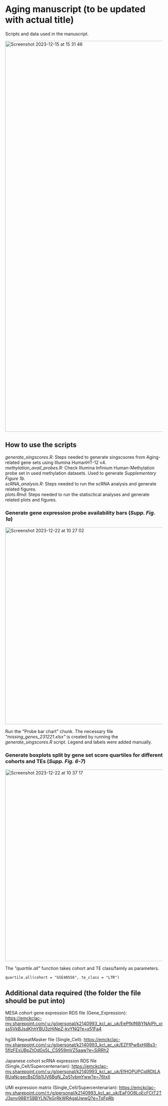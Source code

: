 # Aging manuscript (to be updated with actual title)
Scripts and data used in the manuscript. 

<img width="1246" alt="Screenshot 2023-12-15 at 15 31 46" src="https://github.com/Karimi-Lab/TE_aging_manuscript/assets/25477052/03ae60ec-0969-4aff-b3be-876b67948210">

## How to use the scripts
_generate_singscores.R_: Steps needed to generate singscsores from Aging-related gene sets using Illumina HumanHT-12 v4. <br>
_methylation_avail_probes.R_: Check Illumina Infinium Human-Methylation probe set in used methylation datasets. Used to generate _Supplementary Figure 1b_. <br>
_scRNA_analysis.R_: Steps needed to run the scRNA analysis and generate related figures. <br>
_plots.Rmd_: Steps needed to run the statisctical analyses and generate related plots and figures.

### Generate gene expression probe availability bars (_Supp. Fig. 1a_)

<img width="628" alt="Screenshot 2023-12-22 at 10 27 02" src="https://github.com/Karimi-Lab/TE_aging_manuscript/assets/25477052/50549c21-b9e1-4710-add3-59d234f518ed">

Run the "Probe bar chart" chunk. The necessary file _"missing_genes_231221.xlsx"_ is created by running the _generate_singscores.R_ script. Legend and labels were added manually. <br>

### Generate boxplots split by gene set score quartiles for different cohorts and TEs (_Supp. Fig. 6-7_)

<img width="611" alt="Screenshot 2023-12-22 at 10 37 17" src="https://github.com/Karimi-Lab/TE_aging_manuscript/assets/25477052/ecd0bc6d-036c-4090-920f-7d879c3c75a7">

The _"quartile.all"_ function takes cohort and TE class/family as parameters.

```
quartile.all(cohort = "GSE48556", te_class = "LTR")
```

## Additional data required (the folder the file should be put into)
MESA cohort gene expression RDS file (Gene_Expression): https://emckclac-my.sharepoint.com/:u:/g/personal/k2140993_kcl_ac_uk/EePfklf6BYNAiPh_xrss5VkBJsdKhhYBU3zHiNpZ-kvYNQ?e=x51Fa4 <br><br>
hg38 RepeatMasker file (Single_Cell): https://emckclac-my.sharepoint.com/:u:/g/personal/k2140993_kcl_ac_uk/EZFfPw8xHllBs3-5flzFExUBpZtOdGs5L_CS959mVZ5aaw?e=SiRRh2 <br><br>
Japanese cohort scRNA expression RDS file (Single_Cell/Supercentenarian): https://emckclac-my.sharepoint.com/:u:/g/personal/k2140993_kcl_ac_uk/EfHOPUPCjdRDtLARUqNcgecBsD5b1UV6BgN_Zp51vbmYww?e=76txII <br><br>
UMI expression matrix (Single_Cell/Supercentenarian): https://emckclac-my.sharepoint.com/:t:/g/personal/k2140993_kcl_ac_uk/EaF0O8LoEcFCtT2TJ3pnv98BYSBBYLN7kGrRkWRAgaUwwQ?e=TqFpRb 
